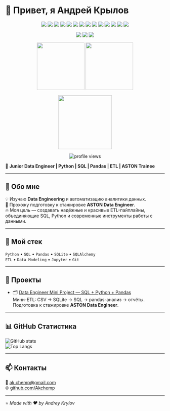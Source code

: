 # 👋 Привет, я Андрей Крылов  
<p align="center">
  <!-- Tech stack -->
  <img src="https://img.shields.io/badge/Python-3.12-blue?logo=python&logoColor=white" />
  <img src="https://img.shields.io/badge/SQL-Senior%20Learner-0a95ff?logo=postgresql&logoColor=white" />
  <img src="https://img.shields.io/badge/pandas-Data%20Wrangling-150458?logo=pandas&logoColor=white" />
  <img src="https://img.shields.io/badge/SQLite-Embedded%20DB-003B57?logo=sqlite&logoColor=white" />
  <img src="https://img.shields.io/badge/SQLAlchemy-ORM-EF3E3E?logo=databricks&logoColor=white" />
  <img src="https://img.shields.io/badge/Jupyter-Notebooks-F37626?logo=jupyter&logoColor=white" />
  <img src="https://img.shields.io/badge/VS%20Code-Editor-007ACC?logo=visualstudiocode&logoColor=white" />
  <img src="https://img.shields.io/badge/Git-Version%20Control-F05032?logo=git&logoColor=white" />
  <img src="https://img.shields.io/badge/Docker-Containerization-2496ED?logo=docker&logoColor=white" />
  <img src="https://img.shields.io/badge/Linux-Terminal-000000?logo=linux&logoColor=white" />
  <!-- Roadmap tools (optional/future) -->
  <img src="https://img.shields.io/badge/Apache%20Airflow-ETL-017CEE?logo=apacheairflow&logoColor=white" />
  <img src="https://img.shields.io/badge/Apache%20Spark-Big%20Data-E25A1C?logo=apachespark&logoColor=white" />
  <img src="https://img.shields.io/badge/ClickHouse-Analytics-FCCC00?logo=ClickHouse&logoColor=black" />
  <img src="https://img.shields.io/badge/Kafka-Streaming-231F20?logo=apachekafka&logoColor=white" />
</p>

<!-- Summary badges row -->
<p align="center">
  <img src="https://img.shields.io/badge/Role-Junior%20Data%20Engineer-8A2BE2" />
  <img src="https://img.shields.io/badge/Focus-ETL%20%7C%20SQL%20%7C%20Pandas-00BFA6" />
  <img src="https://img.shields.io/badge/ASTON-Trainee-orange" />
</p>

<!-- Stats (темная тема; можно заменить theme=radical/merko/tokyonight/dracula) -->
<p align="center">
  <img src="https://github-readme-stats.vercel.app/api?username=Akchemp&show_icons=true&theme=tokyonight" height="150" />
  <img src="https://github-readme-stats.vercel.app/api/top-langs/?username=Akchemp&layout=compact&theme=tokyonight" height="150" />
</p>

<!-- Streak -->
<p align="center">
  <img src="https://streak-stats.demolab.com?user=Akchemp&theme=tokyonight&hide_border=false" height="170" />
</p>

<!-- Counters (по желанию) -->
<p align="center">
  <img src="https://komarev.com/ghpvc/?username=Akchemp&style=flat&color=blue" alt="profile views"/>
</p>

🎯 **Junior Data Engineer | Python | SQL | Pandas | ETL | ASTON Trainee**

---

## 🧭 Обо мне  
💡 Изучаю **Data Engineering** и автоматизацию аналитики данных.  
🚀 Прохожу подготовку к стажировке **ASTON Data Engineer**.  
🔥 Моя цель — создавать надёжные и красивые ETL-пайплайны,  
объединяющие SQL, Python и современные инструменты работы с данными.

---

## 🧰 Мой стек  

`Python` • `SQL` • `Pandas` • `SQLite` • `SQLAlchemy`  
`ETL` • `Data Modeling` • `Jupyter` • `Git`  

---

## 🚀 Проекты  

- 🗂️ [Data Engineer Mini Project — SQL + Python + Pandas](https://github.com/Akchemp/data-engineer-mini-project)  
  Мини-ETL: CSV → SQLite → SQL → pandas-анализ → отчёты.  
  Подготовка к стажировке **ASTON Data Engineer**.  

---

## 📊 GitHub Статистика  

![GitHub stats](https://github-readme-stats.vercel.app/api?username=Akchemp&show_icons=true&theme=tokyonight)  
![Top Langs](https://github-readme-stats.vercel.app/api/top-langs/?username=Akchemp&layout=compact&theme=tokyonight)

---

## 📫 Контакты  

📧 [ak.chemp@gmail.com](mailto:ak.chemp@gmail.com)  
🌐 [github.com/Akchemp](https://github.com/Akchemp)  

---

⭐ *Made with ❤️ by Andrey Krylov*

